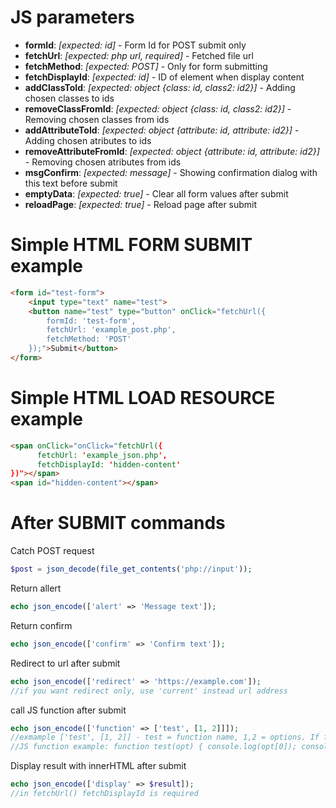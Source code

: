 # JS parameters
- <b>formId</b>: <i>[expected: id]</i> - Form Id for POST submit only
- <b>fetchUrl</b>: <i>[expected: php url, required]</i> - Fetched file url
- <b>fetchMethod</b>: <i>[expected: POST]</i> - Only for form submitting
- <b>fetchDisplayId</b>: <i>[expected: id]</i> - ID of element when display content
- <b>addClassToId</b>: <i>[expected: object {class: id, class2: id2}]</i> - Adding chosen classes to ids
- <b>removeClassFromId</b>: <i>[expected: object {class: id, class2: id2}]</i> - Removing chosen classes from ids
- <b>addAttributeToId</b>: <i>[expected: object {attribute: id, attribute: id2}]</i> - Adding chosen atributes to ids
- <b>removeAttributeFromId</b>: <i>[expected: object {attribute: id, attribute: id2}]</i> - Removing chosen atributes from ids
- <b>msgConfirm</b>: <i>[expected: message]</i> - Showing confirmation dialog with this text before submit
- <b>emptyData</b>: <i>[expected: true]</i> - Clear all form values after submit
- <b>reloadPage</b>: <i>[expected: true]</i> - Reload page after submit

# Simple HTML FORM SUBMIT example
```HTML
<form id="test-form">
	<input type="text" name="test">
	<button name="test" type="button" onClick="fetchUrl({
		formId: 'test-form',
		fetchUrl: 'example_post.php',
		fetchMethod: 'POST'
	});">Submit</button>
</form>
```
# Simple HTML LOAD RESOURCE example
```HTML
<span onClick="onClick="fetchUrl({
	  fetchUrl: 'example_json.php',
	  fetchDisplayId: 'hidden-content'
})"></span>
<span id="hidden-content"></span>
```
# After SUBMIT commands

Catch POST request
```php
$post = json_decode(file_get_contents('php://input'));
```
Return allert
```php
echo json_encode(['alert' => 'Message text']);
```
Return confirm
```php
echo json_encode(['confirm' => 'Confirm text']);
```
Redirect to url after submit
```php
echo json_encode(['redirect' => 'https://example.com']);
//if you want redirect only, use 'current' instead url address
```
call JS function after submit
```php
echo json_encode(['function' => ['test', [1, 2]]]);
//exmample ['test', [1, 2]] - test = function name, 1,2 = options. If function not have options, then the example is ['test', []]
//JS function example: function test(opt) { console.log(opt[0]); console.log(opt[1]); }
```
Display result with innerHTML after submit
```php
echo json_encode(['display' => $result]);
//in fetchUrl() fetchDisplayId is required
```
